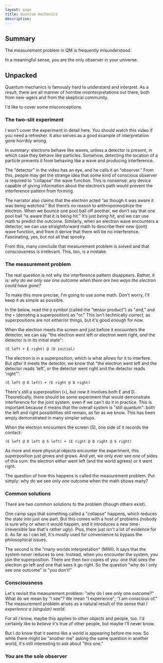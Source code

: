 ```yaml
---
layout: page
title: Quantum mechanics
description:
---
```


## Summary

The measurement problem in QM is frequently misunderstood.

In a meaningful sense, *you* are the only observer in your universe.

## Unpacked

Quantum mechanics is famously hard to understand and interpret. As a
result, there are all manner of horrible misinterpretations out there,
both from new-agers and from the skeptical community.

I'd like to cover some misconceptions.


### The two-slit experiment

I won't cover the experiment in detail here. You should watch this
video if you need a refresher. It also serves as a good example of
interpretation gone horribly wrong.



In summary: electrons behave like waves, unless a detector is present, in which
case they behave like particles. Somehow, detecting the location of a particle
prevents it from behaving like a wave and producing interference.

The “detector” in the video has an eye, and he calls it an “observer.”
From this, people may get the strange idea that some kind of conscious observer
is required to “collapse” the wave function. This is nonsense: any device
capable of giving information about the electron’s path would prevent the
interference pattern from forming.

The narrator also claims that the electron acted “as though it was aware it
was being watched.” But there’s no reason to anthropomorphize the electron.
When we bounce one pool ball off another, we don’t say that one pool ball
“is aware that it is being hit.” It’s just *being hit*, and we can use math
to predict the outcome. Similarly, when an electron wave encounters a detector,
we can use straightforward math to describe their new (joint) wave function,
and from it derive that there will be no interference. Fascinating, yes,
but not all that spooky.

From this, many conclude that measurement problem is solved and that
consciousness is irrelevant. This, too, is a mistake.

### The measurement problem

The real question is not why the interference pattern disappears. Rather,
it is: *why do we only see one outcome when there are two ways the
electron could have gone?*

To make this more precise, I'm going to use some math. Don't worry, I'll
keep it as simple as possible.

In the below, read the `@` symbol (called the "tensor product") as "and,"
and the `+` (denoting a superposition) as "or." This isn't technically
correct, as superpositions are not either/or things, but it's good enough
for now.

When the electron meets the screen and just before it encounters the
detector, we can say "the electron went left *or* electron went right,
*and* the detector is in its initial state":

`(E left + E right) @ (D initial)`

The electron is in a superposition, which is what allows for it to
interfere. But *after* it meets the detector, we know that "the electron
went left and the detector reads 'left', *or* the detector went right
and the detector reads 'right'":

`(E left @ D left) + (E right @ D right)`

There's still a superposition (`+`), but now it involves *both* E and D.
Theoretically, there should be some experiment that would demonstrate
interference for the joint system, even if we can't do it in practice.
This is important because it means that the overall system is "still
quantum": both the left and right possibilities still remain, as far as
we know. This has been amply demonstrated in many simpler setups.

When the electron encounters the screen (S), one side of it records
the contact:

`(E left @ D left @ S left) + (E right @ D right @ S right)`

As more and more physical objects encounter the experiment, this
superposition just grows and grows. And yet, we only ever see *one*
of sides of this sum: the electron either went left (and the world
agrees) or it went right.

The question of how this happens is called the measurement problem. Put
simply: why do we see only *one* outcome when the math shows many?

### Common solutions

There are two common solutions to the problem (though others exist).

One camp says that something called a "collapse" happens, which reduces
the state into just one part. But this comes with a host of problems
(nobody is sure why or when it would happen, and it introduces a new
time-irreversible law that's rather ugly). Plus, there just isn't a lot
of evidence for it. As far as I can tell, it's mostly used for
convenience to bypass the philosophical issues.

The second is the "many worlds interpretation" (MWI). It says that the
system *never* reduces to one. Instead, when you encounter the system,
*you* join the superposition. There are then *two* copies of you: one
that sees the electron go left and one that sees it go right. So the
question "why do I only see one outcome" is "you don't!"

### Consciousness

Let's revisit the measurement problem: "why do I see only one outcome?"
What do we mean by "I see"? We mean "I experience"; "I am conscious
of." The measurement problem arises as a natural result of the sense
that *I experience a (singular) world.*

For all I know, maybe this applies to other objects and people, too.
I'd certainly like to *believe* it's true of other people, but maybe
I'll never know.

But I *do* know that it seems like a world is appearing before me now.
So while there might be "another me" asking the same question in another
world, it's still interesting to ask about "this one."


### You are the sole observer




